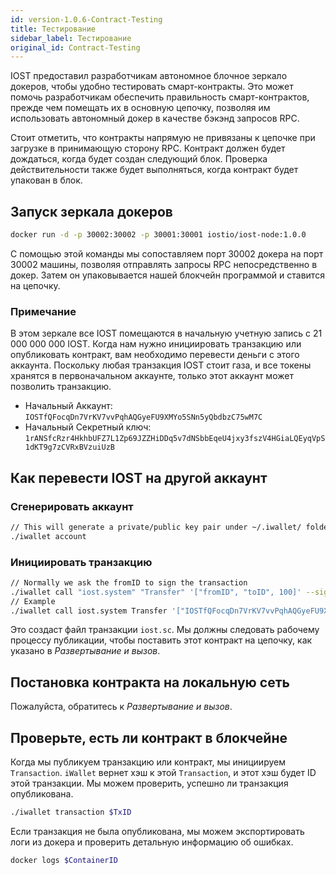 ```yaml
---
id: version-1.0.6-Contract-Testing
title: Тестирование
sidebar_label: Тестирование
original_id: Contract-Testing
---
```


IOST предоставил разработчикам автономное блочное зеркало докеров, чтобы удобно тестировать смарт-контракты. Это может помочь разработчикам обеспечить правильность смарт-контрактов, прежде чем помещать их в основную цепочку, позволяя им использовать автономный докер в качестве бэкэнд запросов RPC.

Стоит отметить, что контракты напрямую не привязаны к цепочке при загрузке в принимающую сторону RPC. Контракт должен будет дождаться, когда будет создан следующий блок. Проверка действительности также будет выполняться, когда контракт будет упакован в блок.

## Запуск зеркала докеров

```bash
docker run -d -p 30002:30002 -p 30001:30001 iostio/iost-node:1.0.0
```

С помощью этой команды мы сопоставляем порт 30002 докера на порт 30002 машины, позволяя отправлять запросы RPC непосредственно в докер. Затем он упаковывается нашей блокчейн программой и ставится на цепочку.

### Примечание

В этом зеркале все IOST помещаются в начальную учетную запись с 21 000 000 000 IOST. Когда нам нужно инициировать транзакцию или опубликовать контракт, вам необходимо перевести деньги с этого аккаунта. Поскольку любая транзакция IOST стоит газа, и все токены хранятся в первоначальном аккаунте, только этот аккаунт может позволить транзакцию.

- Начальный Аккаунт: `IOSTfQFocqDn7VrKV7vvPqhAQGyeFU9XMYo5SNn5yQbdbzC75wM7C`
- Начальный Секретный ключ: `1rANSfcRzr4HkhbUFZ7L1Zp69JZZHiDDq5v7dNSbbEqeU4jxy3fszV4HGiaLQEyqVpS1dKT9g7zCVRxBVzuiUzB`

## Как перевести IOST на другой аккаунт

### Сгенерировать аккаунт

```bash
// This will generate a private/public key pair under ~/.iwallet/ folder
./iwallet account
```

### Инициировать транзакцию

```bash
// Normally we ask the fromID to sign the transaction
./iwallet call "iost.system" "Transfer" '["fromID", "toID", 100]' --signer "ID0, ID1"
// Example
./iwallet call iost.system Transfer '["IOSTfQFocqDn7VrKV7vvPqhAQGyeFU9XMYo5SNn5yQbdbzC75wM7C", "IOSTfQFocqDn7VrKV7vvPqhAQGyeFU9XMYo5SNn5yQbdbzC75wM7C", 100]' --signers "IOSTfQFocqDn7VrKV7vvPqhAQGyeFU9XMYo5SNn5yQbdbzC75wM7C"
```

Это создаст файл транзакции `iost.sc`. Мы должны следовать рабочему процессу публикации, чтобы поставить этот контракт на цепочку, как указано в *Развертывание и вызов*.

## Постановка контракта на локальную сеть

Пожалуйста, обратитесь к *Развертывание и вызов*.

## Проверьте, есть ли контракт в блокчейне

Когда мы публикуем транзакцию или контракт, мы инициируем `Transaction`. `iWallet` вернет хэш к этой `Transaction`, и этот хэш будет ID этой транзакции. Мы можем проверить, успешно ли транзакция опубликована.

```bash
./iwallet transaction $TxID
```

Если транзакция не была опубликована, мы можем экспортировать логи из докера и проверить детальную информацию об ошибках.

```bash
docker logs $ContainerID
```
